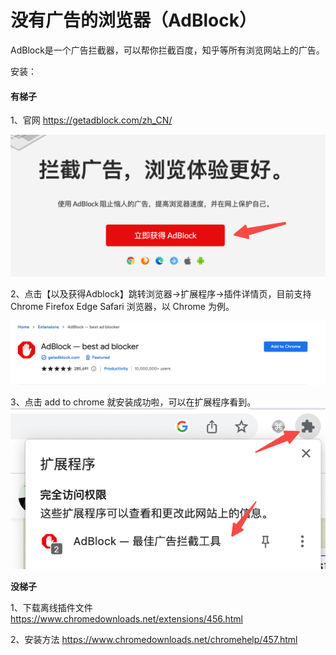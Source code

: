 # 没有广告的浏览器（AdBlock）

AdBlock是一个广告拦截器，可以帮你拦截百度，知乎等所有浏览网站上的广告。

安装：

#### **有梯子**

1、官网 https://getadblock.com/zh_CN/

![image-20230714182719077](https://raw.githubusercontent.com/chen-huicheng/ImageHub/main/typora_img/202307141827108.png)

2、点击【以及获得Adblock】跳转浏览器->扩展程序->插件详情页，目前支持 Chrome  Firefox  Edge  Safari 浏览器，以 Chrome 为例。

![image-20230714183313807](https://raw.githubusercontent.com/chen-huicheng/ImageHub/main/typora_img/202307141833836.png)

3、点击 add to chrome 就安装成功啦，可以在扩展程序看到。![image-20230714185431801](https://raw.githubusercontent.com/chen-huicheng/ImageHub/main/typora_img/202307141854846.png)



**没梯子**

1、下载离线插件文件  https://www.chromedownloads.net/extensions/456.html 

2、安装方法 https://www.chromedownloads.net/chromehelp/457.html

